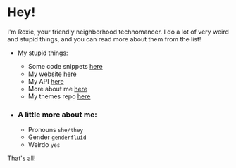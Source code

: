 # Hey!

I'm Roxie, your friendly neighborhood technomancer. I do a lot of very weird and stupid things, and you can read more about them from the list!

* My stupid things:
  - Some code snippets [here](./code.md)
  - My website [here](https://roxcelic.love)
  - My API [here](https://api.roxcelic.love)
  - More about me [here](./aboutme.md)
  - My themes repo [here](https://github.com/roxcelic/themes)

* ### A little more about me:
  - Pronouns `she/they`
  - Gender `genderfluid`
  - Weirdo `yes`

That's all!